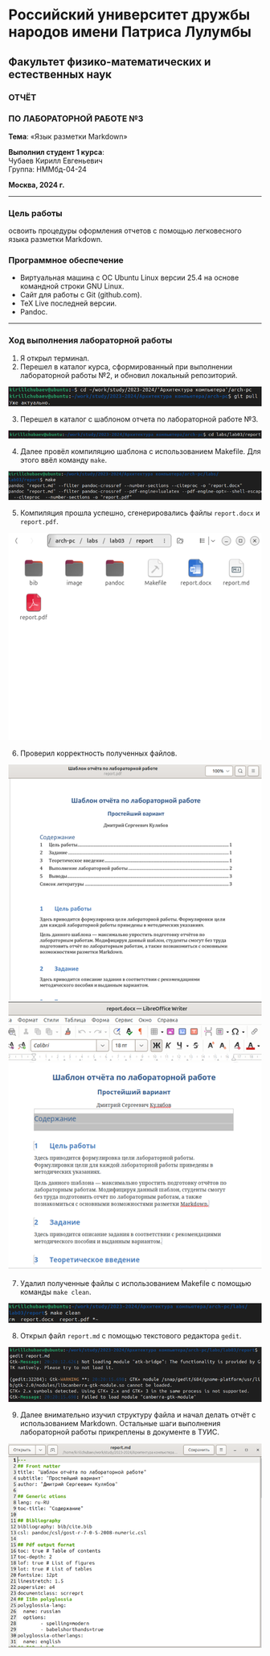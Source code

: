 
# Российский университет дружбы народов имени Патриса Лулумбы  
## Факультет физико-математических и естественных наук  

### ОТЧЁТ  
### ПО ЛАБОРАТОРНОЙ РАБОТЕ №3  
**Тема**: «Язык разметки Markdown»

**Выполнил студент 1 курса**:  
Чубаев Кирилл Евгеньевич  
Группа: НММбд-04-24  

**Москва, 2024 г.**

---

### Цель работы
освоить процедуры оформления отчетов с помощью легковесного языка разметки Markdown.

### Программное обеспечение
- Виртуальная машина с ОС Ubuntu Linux версии 25.4 на основе командной строки GNU Linux.
- Сайт для работы с Git (github.com).
- TeX Live последней версии.
- Pandoc.

---

### Ход выполнения лабораторной работы

1. Я открыл терминал.
2. Перешел в каталог курса, сформированный при выполнении лабораторной работы №2, и обновил локальный репозиторий.

![Обновление локального репозитория](images/image002.png)

3. Перешел в каталог с шаблоном отчета по лабораторной работе №3.

![Переход в каталог](images/image004.png)

4. Далее провёл компиляцию шаблона с использованием Makefile. Для этого ввёл команду `make`.

![Компиляция шаблона](images/image006.png)

5. Компиляция прошла успешно, сгенерировались файлы `report.docx` и `report.pdf`.

![Сгенерированные файлы](images/image008.png)

6. Проверил корректность полученных файлов.

![Проверка файлов](images/image010.png)
![Проверка файлов](images/image012.png)

7. Удалил полученные файлы с использованием Makefile с помощью команды `make clean`.

![Удаление файлов](images/image014.png)

8. Открыл файл `report.md` с помощью текстового редактора `gedit`.

![Открытие файла в Markdown](images/image016.png)

9. Далее внимательно изучил структуру файла и начал делать отчёт с использованием Markdown. Остальные шаги выполнения лабораторной работы прикреплены в документе в ТУИС.

![Чтение файла](images/image018.png)

